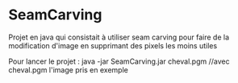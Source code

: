 # SeamCarving
Projet en java qui consistait à utiliser seam carving pour faire de la modification d'image en supprimant des pixels les moins utiles

Pour lancer le projet :
java -jar SeamCarving.jar cheval.pgm     //avec cheval.pgm l'image pris en exemple 
